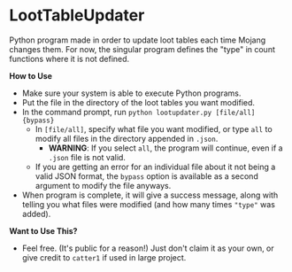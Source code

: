 # LootTableUpdater
Python program made in order to update loot tables each time Mojang changes them. For now, the singular program defines the "type" in count functions where it is not defined.

**How to Use**
- Make sure your system is able to execute Python programs.
- Put the file in the directory of the loot tables you want modified.
- In the command prompt, run `python lootupdater.py [file/all] {bypass}`
  - In `[file/all]`, specify what file you want modified, or type `all` to modify all files in the directory appended in `.json`.
    - **WARNING**: If you select `all`, the program will continue, even if a `.json` file is not valid. 
  - If you are getting an error for an individual file about it not being a valid JSON format, the `bypass` option is available as a second argument to modify the file anyways.
- When program is complete, it will give a success message, along with telling you what files were modified (and how many times `"type"` was added).

**Want to Use This?**
- Feel free. (It's public for a reason!) Just don't claim it as your own, or give credit to `catter1` if used in large project.
